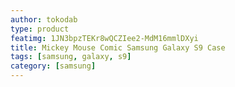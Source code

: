```yaml
---
author: tokodab
type: product
featimg: 1JN3bpzTEKr8wQCZIee2-MdM16mmlDXyi
title: Mickey Mouse Comic Samsung Galaxy S9 Case
tags: [samsung, galaxy, s9]
category: [samsung]
---
```

